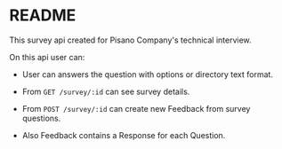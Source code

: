 # README

This survey api created for Pisano Company's technical interview.

On this api user can:

* User can answers the question with options or directory text format.

* From ```GET /survey/:id``` can see survey details.
* From ```POST /survey/:id``` can create new Feedback from survey questions.
* Also Feedback contains a Response for each Question.
